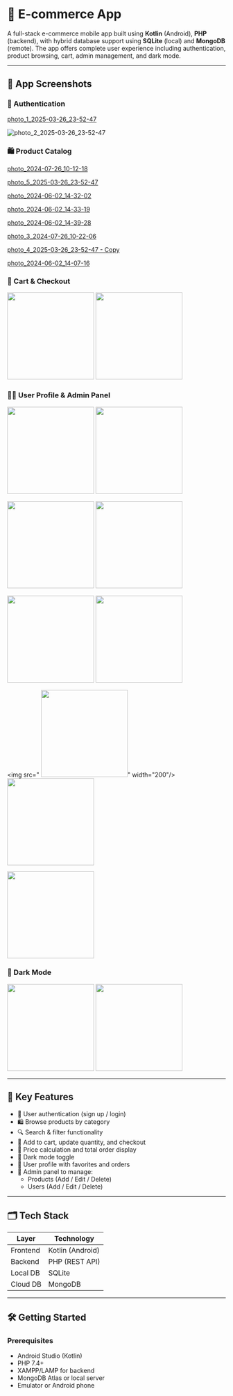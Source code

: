 # 🛒 E-commerce App

A full-stack e-commerce mobile app built using **Kotlin** (Android), **PHP** (backend), with hybrid database support using **SQLite** (local) and **MongoDB** (remote). The app offers complete user experience including authentication, product browsing, cart, admin management, and dark mode.

---

## 📱 App Screenshots

### 🔐 Authentication
[photo_1_2025-03-26_23-52-47](https://github.com/user-attachments/assets/58e1dee5-836b-4c87-8460-0149361483fb)

![photo_2_2025-03-26_23-52-47](https://github.com/user-attachments/assets/dd8e9e32-3126-455b-8a7e-4797190a12ab)

### 🛍️ Product Catalog
[photo_2024-07-26_10-12-18](https://github.com/user-attachments/assets/b3020130-ab70-425e-ad6c-9fdeb5bb0a5a)

[photo_5_2025-03-26_23-52-47](https://github.com/user-attachments/assets/ede6f36c-bf67-4e02-adb2-ef4ca28c56c5)

[photo_2024-06-02_14-32-02](https://github.com/user-attachments/assets/9af75dc8-f008-4d91-96c0-04fe93eda068)

[photo_2024-06-02_14-33-19](https://github.com/user-attachments/assets/6d721f2e-b12f-4e5c-a363-55faf584b4e5)

[photo_2024-06-02_14-39-28](https://github.com/user-attachments/assets/22f6f1c2-cb95-4e58-b297-315cf1c368c3)

[photo_3_2024-07-26_10-22-06](https://github.com/user-attachments/assets/bf89cd97-c474-4a4b-a50f-90e3641c7685)

[photo_4_2025-03-26_23-52-47 - Copy](https://github.com/user-attachments/assets/e21c97a5-5bf1-4db1-8bed-5792a5cd505f) 

[photo_2024-06-02_14-07-16](https://github.com/user-attachments/assets/e6b9b7e6-d3ef-47d3-a1d7-7e18ca1c4fe6)

### 🛒 Cart & Checkout
<img src="![photo_2024-06-02_14-35-38](https://github.com/user-attachments/assets/bd70d503-c33d-4941-9855-a1af0847b075)" width="200"/> <img src="![photo_10_2024-07-26_10-22-06](https://github.com/user-attachments/assets/6fa072a1-e29d-4a19-9301-d5abdd19ea3d)" width="200"/>

### 🧑‍💼 User Profile & Admin Panel
<img src="![photo_24_2025-03-26_23-52-47](https://github.com/user-attachments/assets/3b7e0ed2-f9ab-41cf-91fa-79a034695852)" width="200"/> <img src="![photo_15_2025-03-26_23-52-47](https://github.com/user-attachments/assets/81c2976d-d306-4bb8-9392-1c05fd244fab)" width="200"/>
 
<img src="![photo_2024-06-02_13-59-29](https://github.com/user-attachments/assets/f1410180-77e0-442c-bcbf-e32557939981)" width="200"/>  <img src="![photo_2025-03-26_23-50-45](https://github.com/user-attachments/assets/68eff843-fe1c-43fe-98d5-81fc22270535)" width="200"/>

<img src="![photo_17_2025-03-26_23-52-47](https://github.com/user-attachments/assets/149dab42-e975-44be-84d0-3ee4155ca136)" width="200"/> <img src="![photo_2_2025-03-26_23-52-47](https://github.com/user-attachments/assets/29e11455-5a1a-4e1c-b130-079860dcb1fb)" width="200"/>

<img src=" <img src="![photo_2024-06-02_02-55-47](https://github.com/user-attachments/assets/f45d81aa-8de7-48bc-b259-b5d69124ac4c)" width="200"/>" width="200"/>  <img src="![photo_42_2025-03-26_23-52-47](https://github.com/user-attachments/assets/ce75f2ed-8966-4c75-8317-353a0a9a1b50)" width="200"/>

 <img src="![photo_2024-06-02_02-55-37](https://github.com/user-attachments/assets/196ddc15-fd03-437f-bfeb-4ca3ffa50c01)" width="200"/>

### 🌙 Dark Mode
<img src="![photo_2024-06-02_14-45-00](https://github.com/user-attachments/assets/300ef7e0-e338-45ac-9290-ceda66f88a7c)" width="200"/>  <img src="![photo_16_2025-03-26_23-52-47](https://github.com/user-attachments/assets/b8ac77bf-3432-41e6-a01e-a0363a1637b4)" width="200"/>

---

## 🚀 Key Features

- 🔐 User authentication (sign up / login)
- 🛍️ Browse products by category
- 🔍 Search & filter functionality
- 🛒 Add to cart, update quantity, and checkout
- 🧾 Price calculation and total order display
- 🌙 Dark mode toggle
- 🧑 User profile with favorites and orders
- 🔧 Admin panel to manage:
  - Products (Add / Edit / Delete)
  - Users (Add / Edit / Delete)

---

## 🗂️ Tech Stack

| Layer      | Technology     |
|------------|----------------|
| Frontend   | Kotlin (Android) |
| Backend    | PHP (REST API) |
| Local DB   | SQLite         |
| Cloud DB   | MongoDB        |

---

## 🛠️ Getting Started

### Prerequisites

- Android Studio (Kotlin)
- PHP 7.4+
- XAMPP/LAMP for backend
- MongoDB Atlas or local server
- Emulator or Android phone


